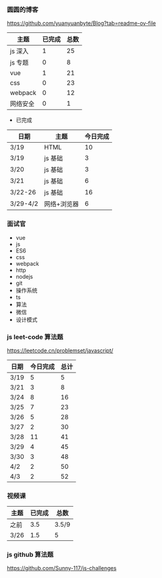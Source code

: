 ### 圆圆的博客

https://github.com/yuanyuanbyte/Blog?tab=readme-ov-file

| 主题     | 已完成 | 总数 |
| -------- | ------ | ---- |
| js 深入  | 1      | 25   |
| js 专题  | 0      | 8    |
| vue      | 1      | 21   |
| css      | 0      | 23   |
| webpack  | 0      | 12   |
| 网络安全 | 0      | 1    |

- 已完成

| 日期     | 主题        | 今日完成 |
| -------- | ----------- | -------- |
| 3/19     | HTML        | 10       |
| 3/19     | js 基础     | 3        |
| 3/20     | js 基础     | 3        |
| 3/21     | js 基础     | 6        |
| 3/22-26  | js 基础     | 16       |
| 3/29-4/2 | 网络+浏览器 | 6        |

### 面试官

- vue
- js
- ES6
- css
- webpack
- http
- nodejs
- git
- 操作系统
- ts
- 算法
- 微信
- 设计模式

### js leet-code 算法题

https://leetcode.cn/problemset/javascript/

| 日期 | 今日完成 | 总计 |
| ---- | -------- | ---- |
| 3/19 | 5        | 5    |
| 3/21 | 3        | 8    |
| 3/24 | 8        | 16   |
| 3/25 | 7        | 23   |
| 3/26 | 5        | 28   |
| 3/27 | 2        | 30   |
| 3/28 | 11       | 41   |
| 3/29 | 4        | 45   |
| 3/30 | 3        | 48   |
| 4/2  | 2        | 50   |
| 4/3  | 2        | 52   |

### 视频课

| 主题 | 已完成 | 总数  |
| ---- | ------ | ----- |
| 之前 | 3.5    | 3.5/9 |
| 3/26 | 1.5    | 5     |

### js github 算法题

https://github.com/Sunny-117/js-challenges
